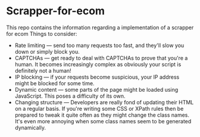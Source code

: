 # Scrapper-for-ecom

This repo contains the information regarding a implementation of a scrapper for ecom
Things to consider:

- Rate limiting — send too many requests too fast, and they'll slow you down or simply block you.
- CAPTCHAs — get ready to deal with CAPTCHAs to prove that you're a human. It becomes increasingly complex as obviously your script is definitely not a human!
- IP blocking — if your requests become suspicious, your IP address might be blocked for some time.
- Dynamic content — some parts of the page might be loaded using JavaScript. This poses a difficulty of its own.
- Changing structure — Developers are really fond of updating their HTML on a regular basis. If you're writing some CSS or XPath rules then be prepared to tweak it quite often as they might change the class names. It's even more annoying when some class names seem to be generated dynamically.
